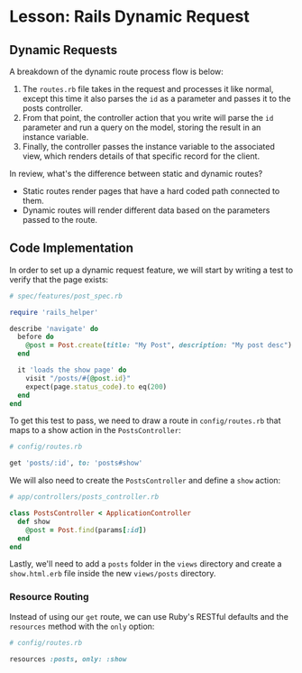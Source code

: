 # Lesson: Rails Dynamic Request

## Dynamic Requests

A breakdown of the dynamic route process flow is below:

1. The `routes.rb` file takes in the request and processes it like normal, except this time it also parses the `id` as a parameter and passes it to the posts controller.
2. From that point, the controller action that you write will parse the `id` parameter and run a query on the model, storing the result in an instance variable.
3. Finally, the controller passes the instance variable to the associated view, which renders details of that specific record for the client.

In review, what's the difference between static and dynamic routes?

- Static routes render pages that have a hard coded path connected to them.
- Dynamic routes will render different data based on the parameters passed to the route.

## Code Implementation

In order to set up a dynamic request feature, we will start by writing a test to verify that the page exists:

```ruby
# spec/features/post_spec.rb

require 'rails_helper'

describe 'navigate' do
  before do
    @post = Post.create(title: "My Post", description: "My post desc")
  end

  it 'loads the show page' do
    visit "/posts/#{@post.id}"
    expect(page.status_code).to eq(200)
  end
end
```

To get this test to pass, we need to draw a route in `config/routes.rb` that maps to a show action in the `PostsController`:

```ruby
# config/routes.rb

get 'posts/:id', to: 'posts#show'
```

We will also need to create the `PostsController` and define a `show` action:

```ruby
# app/controllers/posts_controller.rb

class PostsController < ApplicationController
  def show
    @post = Post.find(params[:id])
  end
end
```

Lastly, we'll need to add a `posts` folder in the `views` directory and create a `show.html.erb` file inside the new `views/posts` directory.

### Resource Routing

Instead of using our `get` route, we can use Ruby's RESTful defaults and the `resources` method with the `only` option:

```ruby
# config/routes.rb

resources :posts, only: :show
```